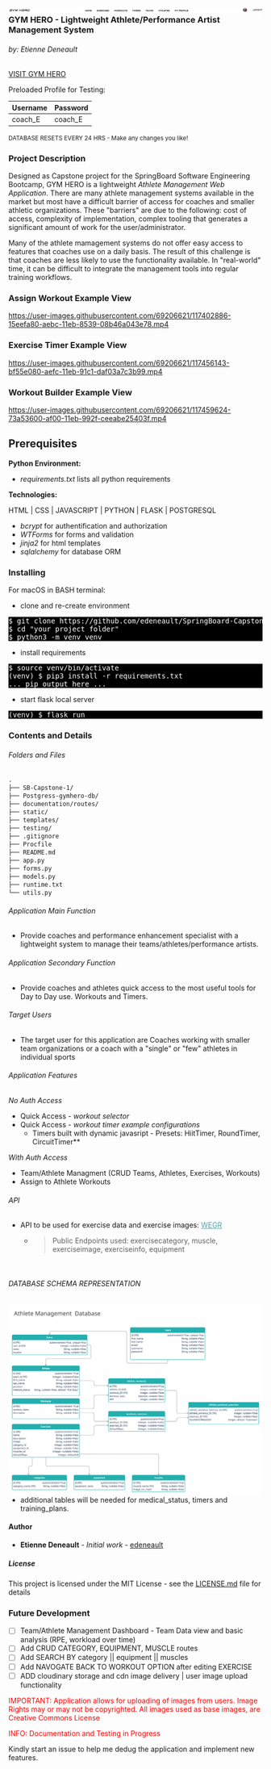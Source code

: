 <img src="./static/images/social-media-images/gym-hero-social-header.png"
     alt="DATABASE"
     style="float: left; margin-right: 10px;" />

### GYM HERO - Lightweight Athlete/Performance Artist Management System
###### by: Etienne Deneault

[VISIT GYM HERO](https://sb-gym-hero.herokuapp.com/)

Preloaded Profile for Testing:

Username | Password
------------ | -------------
coach_E | coach_E

<small>DATABASE RESETS EVERY 24 HRS - Make any changes you like!</small>

### Project Description

Designed as Capstone project for the SpringBoard Software Engineering Bootcamp, GYM HERO is a lightweight *Athlete Management Web Application*.  There are many athlete management systems available in the market but most have a difficult barrier of access for coaches and smaller athletic organizations.  These "barriers" are due to the following: cost of access, complexity of implementation, complex tooling that generates a significant amount of work for the user/administrator.  

 Many of the athlete mamagement systems do not offer easy access to features that coaches use on a daily basis.  The result of this challenge is that coaches are less likely to use the functionality available.  In "real-world" time, it can be difficult to integrate the management tools into regular training workflows.

### Assign Workout Example View

https://user-images.githubusercontent.com/69206621/117402886-15eefa80-aebc-11eb-8539-08b46a043e78.mp4


### Exercise Timer Example View

https://user-images.githubusercontent.com/69206621/117456143-bf55e080-aefc-11eb-91c1-daf03a7c3b99.mp4

### Workout Builder Example View

https://user-images.githubusercontent.com/69206621/117459624-73a53600-af00-11eb-992f-ceeabe25403f.mp4

## Prerequisites

**Python Environment:**
* *requirements.txt* lists all python requirements

**Technologies:**

HTML | CSS | JAVASCRIPT | PYTHON | FLASK | POSTGRESQL

 * *bcrypt* for authentification and authorization
 * *WTForms* for forms and validation
 * *jinja2* for html templates
 * *sqlalchemy* for database ORM

### Installing

For macOS in BASH terminal:

* clone and re-create environment

<pre class="literal-block" style="background-color: black; color: white;">
$ <span class="cmd">git clone https://github.com/edeneault/SpringBoard-Capstone-1.git</span>
$ <span class="cmd">cd "your project folder"</span>
$ <span class="cmd">python3 -m venv venv</span>
</pre>
<div class="docutils container">

* install requirements 

<pre class="literal-block" style="background-color: black; color: white;">
$ <span class="cmd">source venv/bin/activate</span>
(venv) $ <span class="cmd">pip3 install -r requirements.txt</span>
<span class="gray">... pip output here ...</span>
</pre>

* start flask local server

<pre class="literal-block" style="background-color: black; color: white;">
(venv) $ <span class="cmd">flask run</span>
</pre>

### Contents and Details

###### Folders and Files

```
.
├── SB-Capstone-1/
├── Postgress-gymhero-db/
├── documentation/routes/
├── static/
├── templates/
├── testing/
├── .gitignore
├── Procfile
├── README.md
├── app.py
├── forms.py
├── models.py
├── runtime.txt
└── utils.py

```


###### Application Main Function

* Provide coaches and performance enhancement specialist with a lightweight system to manage their teams/athletes/performance artists.

###### Application Secondary Function
* Provide coaches and athletes quick access to the most useful tools for Day to Day use. Workouts and Timers.


###### Target Users

* The target user for this application are Coaches working with smaller team organizations or a coach with a "single" or "few" athletes in individual sports

###### Application Features

*No Auth Access*
* Quick Access - *workout selector* 
* Quick Access - *workout timer example configurations*
    * Timers built with dynamic javasript - Presets: HiitTimer, RoundTimer, CircuitTimer**

*With Auth Access*

* Team/Athlete Managment (CRUD Teams, Athletes, Exercises, Workouts)
* Assign to Athlete Workouts

###### API

* API to be used for exercise data and exercise images: <a style="color: CadetBlue" href="https://wger.de/en/software/api">WEGR</a>
    * >Public Endpoints used: 
      exercisecategory, muscle, exerciseimage, exerciseinfo, equipment

<br>

###### DATABASE SCHEMA REPRESENTATION 

<img src="./documentation/Database-Design-Capstone-1.png"
     alt="DATABASE"
     style="float: left; margin-right: 10px;" />

* additional tables will be needed for medical_status, timers and training_plans.


#### Author

* **Etienne Deneault** - *Initial work* - [edeneault](https://github.com/edeneault)

##### License

This project is licensed under the MIT License - see the [LICENSE.md](LICENSE.md) file for details

### Future Development

- [ ] Team/Athlete Management Dashboard - Team Data view and basic analysis (RPE, workload over time)
- [ ] Add CRUD CATEGORY, EQUIPMENT, MUSCLE routes
- [ ] Add SEARCH BY category || equipment || muscles
- [ ] Add NAVOGATE BACK TO WORKOUT OPTION after editing EXERCISE
- [ ] ADD cloudinary storage and cdn image delivery | user image upload functionality

<p style="color: red;">IMPORTANT: Application allows for uploading of images from users.  Image Rights may or may not be copyrighted.  All images used as base images, are Creative Commons License </p>
<p style="color: red;">INFO:  Documentation and Testing in Progress</p>
<p style="color: dark-gray;">Kindly start an issue to help me dedug the application and implement new features.</p>
